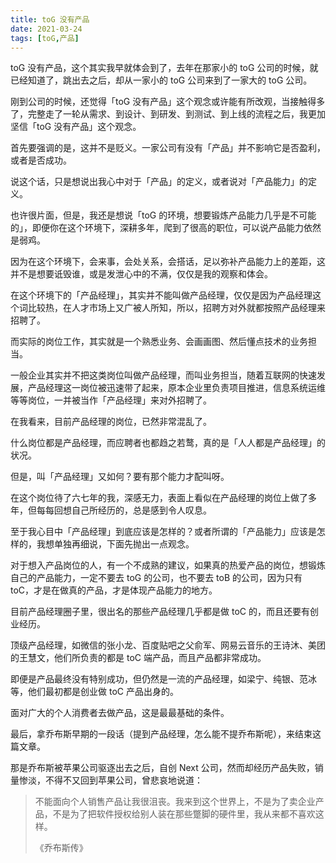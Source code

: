 ```yaml
---
title: toG 没有产品
date: 2021-03-24
tags: [toG,产品]
---
```


toG 没有产品，这个其实我早就体会到了，去年在那家小的 toG 公司的时候，就已经知道了，跳出去之后，却从一家小的 toG 公司来到了一家大的 toG 公司。

刚到公司的时候，还觉得「toG 没有产品」这个观念或许能有所改观，当接触得多了，完整走了一轮从需求、到设计、到研发、到测试、到上线的流程之后，我更加坚信「toG 没有产品」这个观念。

首先要强调的是，这并不是贬义。一家公司有没有「产品」并不影响它是否盈利，或者是否成功。

说这个话，只是想说出我心中对于「产品」的定义，或者说对「产品能力」的定义。

也许很片面，但是，我还是想说「toG 的环境，想要锻炼产品能力几乎是不可能的」，即便你在这个环境下，深耕多年，爬到了很高的职位，可以说产品能力依然是弱鸡。

因为在这个环境下，会来事，会处关系，会搭话，足以弥补产品能力上的差距，这并不是想要诋毁谁，或是发泄心中的不满，仅仅是我的观察和体会。

在这个环境下的「产品经理」，其实并不能叫做产品经理，仅仅是因为产品经理这个词比较热，在人才市场上又广被人所知，所以，招聘方对外就都按照产品经理来招聘了。

而实际的岗位工作，其实就是一个熟悉业务、会画画图、然后懂点技术的业务担当。

一般企业其实并不把这类岗位叫做产品经理，而叫业务担当，随着互联网的快速发展，产品经理这一岗位被迅速带了起来，原本企业里负责项目推进，信息系统运维等等岗位，一并被当作「产品经理」来对外招聘了。

在我看来，目前产品经理的岗位，已然非常混乱了。

什么岗位都是产品经理，而应聘者也都趋之若鹜，真的是「人人都是产品经理」的状况。

但是，叫「产品经理」又如何？要有那个能力才配叫呀。

在这个岗位待了六七年的我，深感无力，表面上看似在产品经理的岗位上做了多年，但每每回想自己所经历的，总是感到令人叹息。

至于我心目中「产品经理」到底应该是怎样的？或者所谓的「产品能力」应该是怎样的，我想单独再细说，下面先抛出一点观念。

对于想入产品岗位的人，有一个不成熟的建议，如果真的热爱产品的岗位，想锻炼自己的产品能力，一定不要去 toG 的公司，也不要去 toB 的公司，因为只有 toC，才是在做真的产品，才是体现产品能力的地方。

目前产品经理圈子里，很出名的那些产品经理几乎都是做 toC 的，而且还要有创业经历。

顶级产品经理，如微信的张小龙、百度贴吧之父俞军、网易云音乐的王诗沐、美团的王慧文，他们所负责的都是 toC 端产品，而且产品都非常成功。

即便是产品最终没有特别成功，但仍然是一流的产品经理，如梁宁、纯银、范冰等，他们最初都是创业做 toC 产品出身的。

面对广大的个人消费者去做产品，这是最最基础的条件。

最后，拿乔布斯早期的一段话（提到产品经理，怎么能不提乔布斯呢），来结束这篇文章。

那是乔布斯被苹果公司驱逐出去之后，自创 Next 公司，然而却经历产品失败，销量惨淡，不得不又回到苹果公司，曾悲哀地说道：

> 不能面向个人销售产品让我很沮丧。我来到这个世界上，不是为了卖企业产品，不是为了把软件授权给别人装在那些蹩脚的硬件里，我从来都不喜欢这样。
>
> 《乔布斯传》
